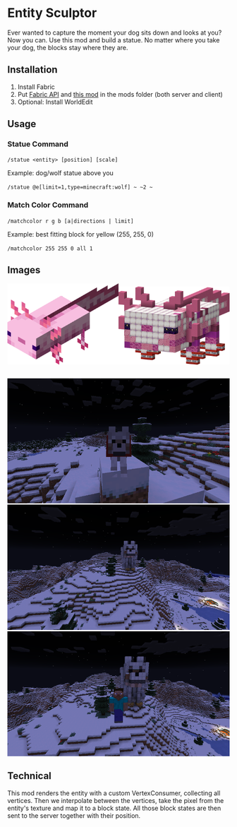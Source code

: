 # Entity Sculptor

Ever wanted to capture the moment your dog sits down and looks at you?
Now you can. Use this mod and build a statue.
No matter where you take your dog, the blocks stay where they are.

## Installation

1. Install Fabric
2. Put [Fabric API](https://www.curseforge.com/minecraft/mc-mods/fabric-api)
   and [this mod](https://www.curseforge.com/minecraft/mc-mods/entity-sculptor) in the mods folder (both server and client)
3. Optional: Install WorldEdit

## Usage

### Statue Command

`/statue <entity> [position] [scale]`

Example: dog/wolf statue above you

`/statue @e[limit=1,type=minecraft:wolf] ~ ~2 ~`

### Match Color Command

`/matchcolor r g b [a|directions | limit]`

Example: best fitting block for yellow (255, 255, 0)

`/matchcolor 255 255 0 all 1`

## Images

<table>
<img alt="an axolotl" src="images/axolotl.png" width="50%"/>
<img alt="statue of an axolotl" src="images/axolotl_statue.png" width="50%"/>
</table>

![living dog looking at you](images/cute_dog.png)
![dog statue built out of blocks](images/dog_statue.png)
![player in front of dog statue](images/player_with_dog_statue.png)

## Technical

This mod renders the entity with a custom VertexConsumer, collecting all vertices. Then we interpolate between the vertices, take the
pixel from the entity's texture and map it to a block state. All those block states are then sent to the server together with their
position.
